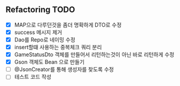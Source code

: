 ## Refactoring TODO

- [x] MAP으로 다루던것을 좀더 명확하게 DTO로 수정
- [x] success 메시지 제거
- [x] Dao를 Repo로 네이밍 수정
- [x] insert할떄 사용하는 중복체크 쿼리 분리
- [x] GameStatusDto 객체를 만들어서 리턴하는것이 아닌 바로 리턴하게 수정
- [x] Gson 객체도 Bean 으로 만들기
- [ ] @JsonCreator를 통해 생성자를 찾도록 수정
- [ ] 테스트 코드 작성